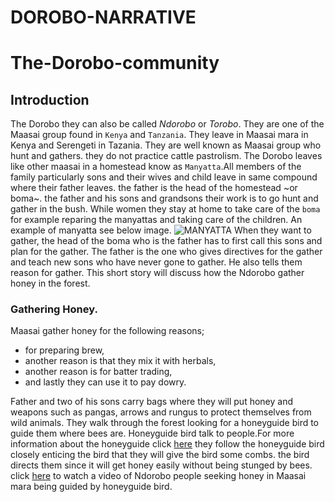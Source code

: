 # DOROBO-NARRATIVE
# The-Dorobo-community
## Introduction
The Dorobo they can also be called *Ndorobo* or *Torobo*. They are one of the Maasai group found in `Kenya` and `Tanzania`. They leave in Maasai mara in Kenya and Serengeti in Tazania. They are well known as Maasai group who hunt and gathers. they do not practice cattle pastrolism. 
The Dorobo leaves like other maasai in a homestead know as `Manyatta`.All members of the family particularly sons and their wives and child leave in same compound where their father leaves. the father is the head of the homestead ~or boma~. the father and his sons and grandsons their work is to go hunt and gather in the bush. While women they stay at home to take care of the `boma` for example reparing the manyattas and taking care of the children. An example of manyatta see below image. 
![MANYATTA](https://i0.wp.com/friendsofnamuncha.org/wp-content/uploads/2020/06/Manyatta.jpg?w=800&ssl=1)
When they want to gather, the head of the boma who is the father has to first call this sons and plan for the gather. The father is the one who gives directives for the gather and teach new sons who have never gone to gather. He also tells them reason for gather. 
This short story will discuss how the Ndorobo gather honey in the forest.
### Gathering Honey.
Maasai gather honey for the following reasons; 
- for preparing brew,
- another reason is that they mix it with herbals,
- another reason is for  batter trading,
- and lastly they can use it to pay dowry.

Father and two of his sons carry bags where they will put honey and weapons such as pangas, arrows and rungus to protect themselves from wild animals.
They walk through the forest looking for a honeyguide bird to guide them where bees are. Honeyguide bird talk to people.For more information about the honeyguide click [here](https://youtu.be/hGC4nG0RqYI)
they follow the honeyguide  bird closely enticing the bird that they will give the bird some combs. the bird directs them since it will get honey easily without being stunged by bees. click [here](https://youtu.be/L71iLQn2CAY) to watch a video of Ndorobo people seeking honey in Maasai mara being guided by honeyguide bird.
